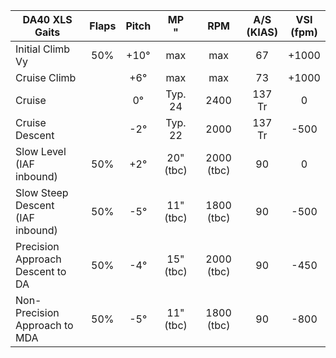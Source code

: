 | DA40 XLS Gaits                       | Flaps | Pitch |  MP<br/>"   | RPM  | A/S<br/>(KIAS) | VSI<br/>(fpm) |
| ------------------------------------ |:-----:|:-----:|:-------:|:----:|:--------------:|:-------------:|
| Initial Climb Vy                     |  50%  | +10°  |   max   | max  |       67       |     +1000     |
| Cruise Climb                         |       |  +6°  |   max   | max  |       73       |     +1000     |
| Cruise                               |       |  0°   | Typ. 24 | 2400 |     137 Tr     |       0       |
| Cruise Descent                       |       |  -2°  | Typ. 22 | 2000 |     137 Tr     |     -500      |
| Slow Level<br/>(IAF inbound)         |   50%    |  +2°  |   20" (tbc)   | 2000 (tbc) |      90       |       0       |
| Slow Steep Descent<br/>(IAF inbound) |  50%  |  -5°  |   11" (tbc)   | 1800 (tbc) |      90       |     -500      |
| Precision Approach<br/>Descent to DA |  50%  |  -4°  |   15" (tbc)   | 2000 (tbc) |      90       |     -450      |
| Non-Precision<br/>Approach to MDA    |  50%  |  -5°  |   11" (tbc)   | 1800 (tbc) |      90       |     -800      |
